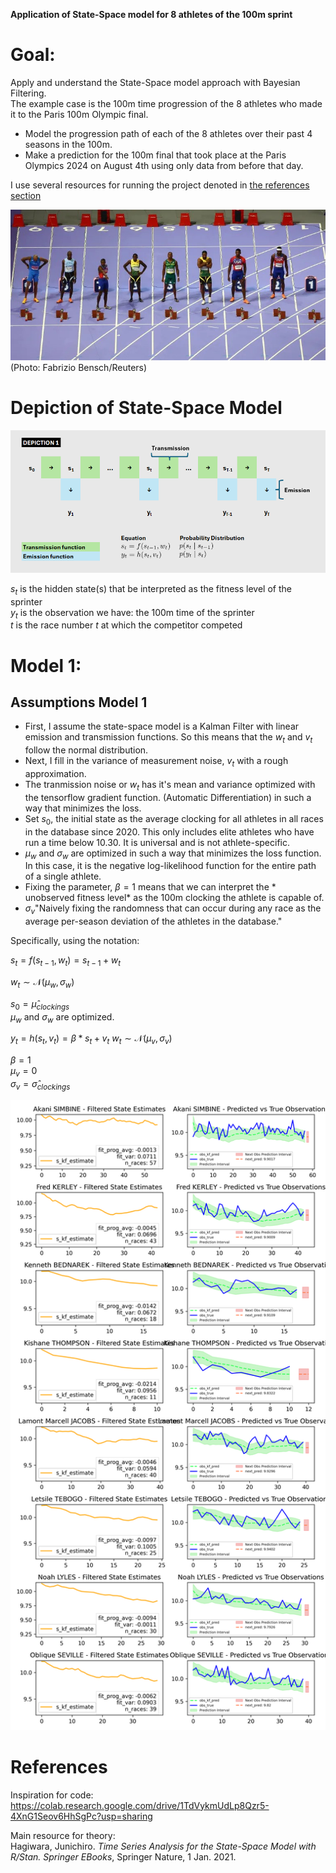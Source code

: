 **Application of State-Space model for 8 athletes of the 100m sprint**

# Goal:

Apply and understand the State-Space model approach with Bayesian Filtering.  
The example case is the 100m time progression of the 8 athletes who made it to the Paris 100m Olympic final.
- Model the progression path of each of the 8 athletes over their past 4 seasons in the 100m.
- Make a prediction for the 100m final that took place at the Paris Olympics 2024 on August 4th using only data from before that day.  
  
I use several resources for running the project denoted in [the references section](#References)
  
![Fabrizio Bensch/Reuters](https://github.com/V-Mitch/track_ssm/blob/master/start_100m.jpg)
(Photo: Fabrizio Bensch/Reuters)
  
# Depiction of State-Space Model

![](https://github.com/V-Mitch/track_ssm/blob/master/depiction_1.png)
  
$s_t$ is the hidden state(s) that be interpreted as the fitness level of the sprinter  
$y_t$ is the observation we have: the 100m time of the sprinter  
$t$ is the race number $t$ at which the competitor competed  
  
# Model 1:
  
## Assumptions Model 1
- First, I assume the state-space model is a Kalman Filter with linear emission and transmission functions. So this means that the $w_t$ and $v_t$ follow the normal distribution.  
- Next, I fill in the variance of measurement noise, $v_t$ with a rough approximation.  
- The tranmission noise or $w_t$ has it's mean and variance optimized with the tensorflow gradient function. (Automatic Differentiation) in such a way that minimizes the loss.
- Set $s_0$, the initial state as the average clocking for all athletes in all races in the database since 2020. This only includes elite athletes who have run a time below 10.30. It is universal and is not athlete-specific.  
- $\mu_w$ and $\sigma_w$ are optimized in such a way that minimizes the loss function. In this case, it is the negative log-likelihood function for the entire path of a single athlete.  
- Fixing the parameter, $\beta = 1$ means that we can interpret the * unobserved fitness level* as the 100m clocking the athlete is capable of.  
- $\sigma_v$"Naively fixing the randomness that can occur during any race as the average per-season deviation of the athletes in the database."  
  
Specifically, using the notation:
  
$s_t = f(s_{t-1},w_t) = s_{t-1} + w_t$  
 
$w_t \sim \mathcal{N}(\mu_{w}, \sigma_{w})$
  
$s_0 = \hat{\mu}_{clockings}$  
$\mu_w$ and $\sigma_w$ are optimized. 
  
$y_t = h(s_t, v_t) = \beta * s_t + v_t$
$w_t \sim \mathcal{N}(\mu_{v}, \sigma_{v})$
  
$\beta = 1$  
$\mu_v = 0$  
$\sigma_v = \hat{\sigma}_{clockings}$   

  

![](https://github.com/V-Mitch/track_ssm/blob/master/competitor_kalman_plots.png)

# References 
Inspiration for code:  
https://colab.research.google.com/drive/1TdVykmUdLp8Qzr5-4XnG1Seov6HhSgPc?usp=sharing  

Main resource for theory:  
Hagiwara, Junichiro. *Time Series Analysis for the State-Space Model with R/Stan. Springer EBooks*, Springer Nature, 1 Jan. 2021.  